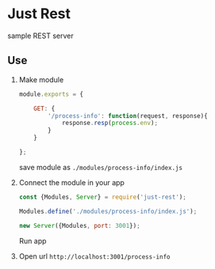 # Just Rest #
sample REST server

## Use

1) Make module
    ```javascript
    module.exports = {
    
        GET: {
            '/process-info': function(request, response){
                response.resp(process.env);
            }
        }
    
    };
    ```
    save module as `./modules/process-info/index.js`

2) Connect the module in your app
    ```javascript
    const {Modules, Server} = require('just-rest');
    
    Modules.define('./modules/process-info/index.js');
    
    new Server({Modules, port: 3001});
    ```
    Run app
3) Open url `http://localhost:3001/process-info`
